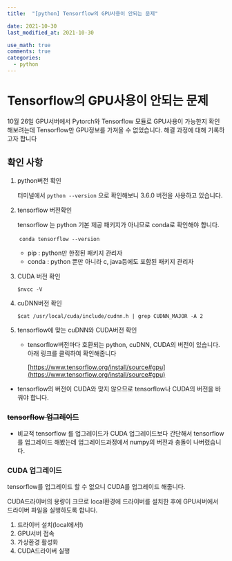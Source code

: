 ```yaml
---
title:  "[python] Tensorflow의 GPU사용이 안되는 문제"

date: 2021-10-30
last_modified_at: 2021-10-30

use_math: true
comments: true
categories:
  - python
---
```


# Tensorflow의 GPU사용이 안되는 문제
10월 26일 GPU서버에서 Pytorch와 Tensorflow 모듈로 GPU사용이 가능한지 확인해보려는데 Tensorflow만 GPU정보를 가져올 수 없었습니다. 해결 과정에 대해 기록하고자 합니다



## 확인 사항

1. python버전 확인

   터미널에서 `python --version` 으로 확인해보니 3.6.0 버전을 사용하고 있습니다.

2. tensorflow 버전확인

   tensorflow 는 python 기본 제공 패키지가 아니므로 conda로 확인해야 합니다.

   ​	`conda tensorflow --version`

   - pip : python만 한정된 패키지 관리자
   - conda : python 뿐만 아니라 c, java등에도 포함된 패키지 관리자

3. CUDA 버전 확인

   ```shell
   $nvcc -V
   ```

4. cuDNN버전 확인

    ```shell
    $cat /usr/local/cuda/include/cudnn.h | grep CUDNN_MAJOR -A 2
    ```



3. tensorflow에 맞는 cuDNN와 CUDA버전 확인

   - tensorflow버전마다 호환되는 python, cuDNN, CUDA의 버전이 있습니다. 아래 링크를 클릭하여 확인해줍니다

     [https://www.tensorflow.org/install/source#gpu](https://www.tensorflow.org/install/source#gpu)

- tensorflow의 버전이 CUDA와 맞지 않으므로 tensorflow나 CUDA의 버전을 바꿔야 합니다.





### ~~tensorflow 업그레이드~~ 

- 비교적 tensorflow 를 업그레이드가 CUDA 업그레이드보다 간단해서 tensorflow를 업그레이드 해봤는데 업그레이드과정에서 numpy의 버전과 충돌이 나버렸습니다.



### CUDA 업그레이드

tensorflow를 업그레이드 할 수 없으니 CUDA를 업그레이드 해줍니다.

CUDA드라이버의 용량이 크므로 local환경에 드라이버를 설치한 후에 GPU서버에서 드라이버 파일을 실행하도록 합니다.

1. 드라이버 설치(local에서!)
2. GPU서버 접속
3. 가상환경 활성화
4. CUDA드라이버 실행

